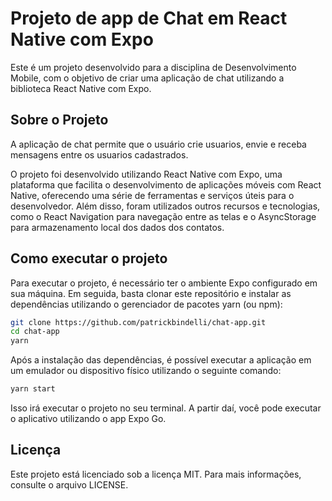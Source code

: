 # Projeto de app de Chat em React Native com Expo

Este é um projeto desenvolvido para a disciplina de Desenvolvimento Mobile, com o objetivo de criar uma aplicação de chat utilizando a biblioteca React Native com Expo.

## Sobre o Projeto

A aplicação de chat permite que o usuário crie usuarios, envie e receba mensagens entre os usuarios cadastrados.

O projeto foi desenvolvido utilizando React Native com Expo, uma plataforma que facilita o desenvolvimento de aplicações móveis com React Native, oferecendo uma série de ferramentas e serviços úteis para o desenvolvedor. Além disso, foram utilizados outros recursos e tecnologias, como o React Navigation para navegação entre as telas e o AsyncStorage para armazenamento local dos dados dos contatos.

## Como executar o projeto

Para executar o projeto, é necessário ter o ambiente Expo configurado em sua máquina. Em seguida, basta clonar este repositório e instalar as dependências utilizando o gerenciador de pacotes yarn (ou npm):

```bash
git clone https://github.com/patrickbindelli/chat-app.git
cd chat-app
yarn
```

Após a instalação das dependências, é possível executar a aplicação em um emulador ou dispositivo físico utilizando o seguinte comando:

```bash
yarn start
```

Isso irá executar o projeto no seu terminal. A partir daí, você pode executar o aplicativo utilizando o app Expo Go.

## Licença

Este projeto está licenciado sob a licença MIT. Para mais informações, consulte o arquivo LICENSE.
